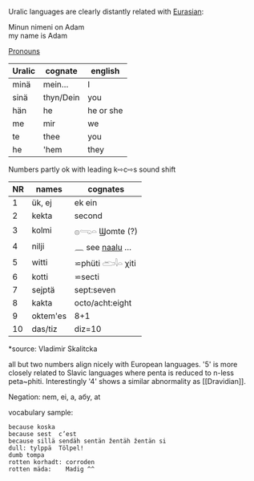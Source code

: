 Uralic languages are clearly distantly related with [Eurasian](Eurasian):  

Minun nimeni on Adam  
my name is Adam  

[Pronouns](Pronouns)  

Uralic|cognate|english  
-|-|-  
minä 	|mein…|I  
sinä 	|thyn/Dein|you  
hän 	|he|he or she  
me 	|mir|we  
te 	|thee|you  
he 	|'hem|they  


Numbers partly ok with leading k⇨c⇨s sound shift  

|NR|names|cognates|  
|--|-----|--------|  
1| ük, ej  | ek ein  
2|kekta|second  
3|kolmi|𓐍𓂸𓏏 Ϣomte (?)  
4|nilji| 𓈖 see [naalu](Dravidian)  …  
5|witti|⋍phüti 𓂧𓇋𓏏 χiti  
6|kotti|⋍secti  
7|sejptä|sept:seven  
8|kakta|octo/acht:eight  
9|oktem'es|8+1  
10|das/tiz|diz=10  

*source:  Vladimir Skalitcka  

all but two numbers align nicely with European languages. 
'5' is more closely related to Slavic languages where penta is reduced to n-less peta~phiti.
Interestingly '4' shows a similar abnormality as [[Dravidian]]. 

Negation: nem, ei, а, абу, at 

vocabulary sample:
```
because koska	
because sest  c’est 
because sillä sendäh sentän žentäh žentän si
dull: tylppä  Tölpel!
dumb tompa
rotten korhadt: corroden
rotten mäda: 	Madig ^^
```